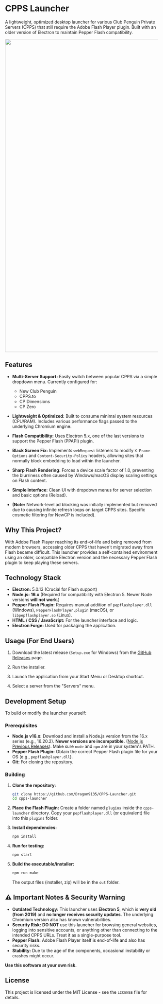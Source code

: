 # CPPS Launcher

A lightweight, optimized desktop launcher for various Club Penguin Private Servers (CPPS) that still require the Adobe Flash Player plugin. Built with an older version of Electron to maintain Pepper Flash compatibility.

<center><img width="1920" height="1030" alt="Ekran Alıntısı" src="https://github.com/user-attachments/assets/57314765-5bd2-4d20-a50b-8462196d2f80" /></center>

## Features

* **Multi-Server Support:** Easily switch between popular CPPS via a simple dropdown menu. Currently configured for:
    * New Club Penguin
    * CPPS.to
    * CP Dimensions
    * CP Zero

* **Lightweight & Optimized:** Built to consume minimal system resources (CPU/RAM). Includes various performance flags passed to the underlying Chromium engine.
* **Flash Compatibility:** Uses Electron 5.x, one of the last versions to support the Pepper Flash (PPAPI) plugin.
* **Black Screen Fix:** Implements `webRequest` listeners to modify `X-Frame-Options` and `Content-Security-Policy` headers, allowing sites that normally block embedding to load within the launcher.
* **Sharp Flash Rendering:** Forces a device scale factor of 1.0, preventing the blurriness often caused by Windows/macOS display scaling settings on Flash content.
* **Simple Interface:** Clean UI with dropdown menus for server selection and basic options (Reload).
* **(Note:** Network-level ad blocking was initially implemented but removed due to causing infinite refresh loops on target CPPS sites. Specific cosmetic filtering for NewCP is included).

## Why This Project?

With Adobe Flash Player reaching its end-of-life and being removed from modern browsers, accessing older CPPS that haven't migrated away from Flash became difficult. This launcher provides a self-contained environment using an older, compatible Electron version and the necessary Pepper Flash plugin to keep playing these servers.

## Technology Stack

* **Electron:** 5.0.13 (Crucial for Flash support)
* **Node.js:** **16.x** (Required for compatibility with Electron 5. Newer Node versions **will not work**.)
* **Pepper Flash Plugin:** Requires manual addition of `pepflashplayer.dll` (Windows), `PepperFlashPlayer.plugin` (macOS), or `libpepflashplayer.so` (Linux).
* **HTML / CSS / JavaScript:** For the launcher interface and logic.
* **Electron Forge:** Used for packaging the application.

## Usage (For End Users)

1.  Download the latest release (`Setup.exe` for Windows) from the [GitHub Releases](https://github.com/Dragon9135/CPPS-Launcher/releases) page.

2.  Run the installer.

3.  Launch the application from your Start Menu or Desktop shortcut.

4.  Select a server from the "Servers" menu.

## Development Setup

To build or modify the launcher yourself:

### Prerequisites

* **Node.js v16.x:** Download and install a Node.js version from the 16.x series (e.g., 16.20.2). **Newer versions are incompatible.** ([Node.js Previous Releases](https://nodejs.org/en/download/releases)). Make sure `node` and `npm` are in your system's PATH.
* **Pepper Flash Plugin:** Obtain the correct Pepper Flash plugin file for your OS (e.g., `pepflashplayer.dll`).
* **Git:** For cloning the repository.

### Building

1.  **Clone the repository:**
    ```bash
    git clone https://github.com/Dragon9135/CPPS-Launcher.git
    cd cpps-launcher
    ```

2.  **Place the Flash Plugin:** Create a folder named `plugins` inside the `cpps-launcher` directory. Copy your `pepflashplayer.dll` (or equivalent) file into this `plugins` folder.

3.  **Install dependencies:**
    ```bash
    npm install
    ```

4.  **Run for testing:**
    ```bash
    npm start
    ```

5.  **Build the executable/installer:**
    ```bash
    npm run make
    ```
    The output files (installer, zip) will be in the `out` folder.

## ⚠️ Important Notes & Security Warning

* **Outdated Technology:** This launcher uses **Electron 5**, which is **very old (from 2019)** and **no longer receives security updates**. The underlying Chromium version also has known vulnerabilities.
* **Security Risk:** **DO NOT** use this launcher for browsing general websites, logging into sensitive accounts, or anything other than connecting to the intended CPPS URLs. Treat it as a single-purpose tool.
* **Pepper Flash:** Adobe Flash Player itself is end-of-life and also has security risks.
* **Stability:** Due to the age of the components, occasional instability or crashes might occur.

**Use this software at your own risk.**

## License

This project is licensed under the MIT License - see the `LICENSE` file for details.
